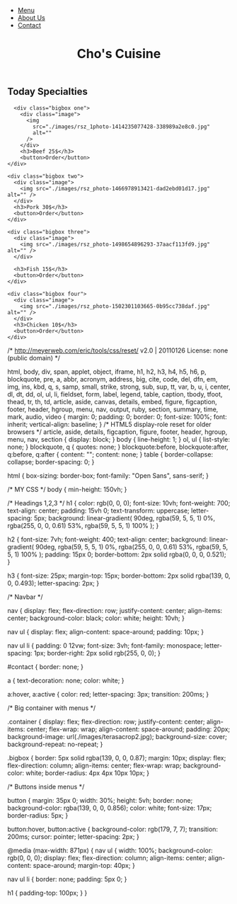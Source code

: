 
<!DOCTYPE html>
<html lang="en">
  <head>
    <meta charset="UTF-8" />
    <meta name="viewport" content="width=device-width, initial-scale=1.0" />
    <link rel="stylesheet" href="styles.css" />
    <title>Flex Box practice</title>
  </head>
  <body><nav><ul>
      <li><a href="">Menu</a></li>
      <li><a href="">About Us</a></li>
      <li id="contact" ><a  href="">Contact</a></li>
  </ul></nav>
    <header> <h1>Cho's Cuisine</h1></header><h2>Today Specialties</h2>
    <div class="container">
       
      <div class="bigbox one">
        <div class="image">
          <img
            src="./images/rsz_1photo-1414235077428-338989a2e8c0.jpg"
            alt=""
          />
        </div>
        <h3>Beef 25$</h3>
        <button>Order</button>
    </div>

    <div class="bigbox two">
      <div class="image">
        <img src="./images/rsz_photo-1466978913421-dad2ebd01d17.jpg" alt="" />
      </div>
      <h3>Pork 30$</h3>
      <button>Order</button>
    </div>

    <div class="bigbox three">
      <div class="image">
        <img src="./images/rsz_photo-1498654896293-37aacf113fd9.jpg" alt="" />
      </div>

      <h3>Fish 15$</h3>
      <button>Order</button>
    </div>

    <div class="bigbox four">
      <div class="image">
        <img src="./images/rsz_photo-1502301103665-0b95cc738daf.jpg" alt="" />
      </div>
      <h3>Chicken 10$</h3>
      <button>Order</button>
    </div>
  </body>
</html>

<styles>/* http://meyerweb.com/eric/tools/css/reset/ 
   v2.0 | 20110126
   License: none (public domain)
*/

html,
body,
div,
span,
applet,
object,
iframe,
h1,
h2,
h3,
h4,
h5,
h6,
p,
blockquote,
pre,
a,
abbr,
acronym,
address,
big,
cite,
code,
del,
dfn,
em,
img,
ins,
kbd,
q,
s,
samp,
small,
strike,
strong,
sub,
sup,
tt,
var,
b,
u,
i,
center,
dl,
dt,
dd,
ol,
ul,
li,
fieldset,
form,
label,
legend,
table,
caption,
tbody,
tfoot,
thead,
tr,
th,
td,
article,
aside,
canvas,
details,
embed,
figure,
figcaption,
footer,
header,
hgroup,
menu,
nav,
output,
ruby,
section,
summary,
time,
mark,
audio,
video {
  margin: 0;
  padding: 0;
  border: 0;
  font-size: 100%;
  font: inherit;
  vertical-align: baseline;
}
/* HTML5 display-role reset for older browsers */
article,
aside,
details,
figcaption,
figure,
footer,
header,
hgroup,
menu,
nav,
section {
  display: block;
}
body {
  line-height: 1;
}
ol,
ul {
  list-style: none;
}
blockquote,
q {
  quotes: none;
}
blockquote:before,
blockquote:after,
q:before,
q:after {
  content: "";
  content: none;
}
table {
  border-collapse: collapse;
  border-spacing: 0;
}

html {
  box-sizing: border-box;
  font-family: "Open Sans", sans-serif;
}

/* MY CSS */
body {
  min-height: 150vh;
}

/* Headings 1,2,3 */
h1 {
  color: rgb(0, 0, 0);
  font-size: 10vh;
  font-weight: 700;
  text-align: center;
  padding: 15vh 0;
  text-transform: uppercase;
  letter-spacing: 5px;
  background: linear-gradient(
    90deg,
    rgba(59, 5, 5, 1) 0%,
    rgba(255, 0, 0, 0.61) 53%,
    rgba(59, 5, 5, 1) 100%
  );
}

h2 {
  font-size: 7vh;
  font-weight: 400;
  text-align: center;
  background: linear-gradient(
    90deg,
    rgba(59, 5, 5, 1) 0%,
    rgba(255, 0, 0, 0.61) 53%,
    rgba(59, 5, 5, 1) 100%
  );
  padding: 15px 0;
  border-bottom: 2px solid rgba(0, 0, 0, 0.521);
}

h3 {
  font-size: 25px;
  margin-top: 15px;
  border-bottom: 2px solid rgba(139, 0, 0, 0.493);
  letter-spacing: 2px;
}

/* Navbar */

nav {
  display: flex;
  flex-direction: row;
  justify-content: center;
  align-items: center;
  background-color: black;
  color: white;
  height: 10vh;
}

nav ul {
  display: flex;
  align-content: space-around;
  padding: 10px;
}

nav ul li {
  padding: 0 12vw;
  font-size: 3vh;
  font-family: monospace;
  letter-spacing: 1px;
  border-right: 2px solid rgb(255, 0, 0);
}

#contact {
  border: none;
}

a {
  text-decoration: none;
  color: white;
}

a:hover,
a:active {
  color: red;
  letter-spacing: 3px;
  transition: 200ms;
}

/* Big container with menus */

.container {
  display: flex;
  flex-direction: row;
  justify-content: center;
  align-items: center;
  flex-wrap: wrap;
  align-content: space-around;
  padding: 20px;
  background-image: url(./images/terasacrop2.jpg);
  background-size: cover;
  background-repeat: no-repeat;
}

.bigbox {
  border: 5px solid rgba(139, 0, 0, 0.87);
  margin: 10px;
  display: flex;
  flex-direction: column;
  align-items: center;
  flex-wrap: wrap;
  background-color: white;
  border-radius: 4px 4px 10px 10px;
}

/* Buttons inside menus */

button {
  margin: 35px 0;
  width: 30%;
  height: 5vh;
  border: none;
  background-color: rgba(139, 0, 0, 0.856);
  color: white;
  font-size: 17px;
  border-radius: 5px;
}

button:hover,
button:active {
  background-color: rgb(179, 7, 7);
  transition: 200ms;
  cursor: pointer;
  letter-spacing: 2px;
}

@media (max-width: 871px) {
  nav ul {
    width: 100%;
    background-color: rgb(0, 0, 0);
    display: flex;
    flex-direction: column;
    align-items: center;
    align-content: space-around;
    margin-top: 40px;
  }

  nav ul li {
    border: none;
    padding: 5px 0;
  }

  h1 {
    padding-top: 100px;
  }
}
</styles>
